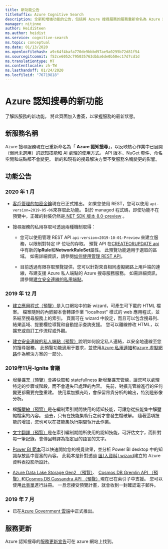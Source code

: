 ```yaml
---
title: 新功能公告
titleSuffix: Azure Cognitive Search
description: 全新和增強功能的公告，包括將 Azure 搜尋服務的服務重新命名為 Azure 認知搜尋。
manager: nitinme
author: HeidiSteen
ms.author: heidist
ms.service: cognitive-search
ms.topic: conceptual
ms.date: 01/13/2020
ms.openlocfilehash: a9c64f4bafa770de9bbbd97ae9a0295b72d81f54
ms.sourcegitcommit: f52ce6052c795035763dbba6de0b50ec17d7cd1d
ms.translationtype: MT
ms.contentlocale: zh-TW
ms.lasthandoff: 01/24/2020
ms.locfileid: "76719818"
---
```

# <a name="whats-new-in-azure-cognitive-search"></a>Azure 認知搜尋的新功能

了解該服務的新功能。 將此頁面加入書簽，以掌握服務的最新狀態。

<a name="new-service-name"></a>

## <a name="new-service-name"></a>新服務名稱

Azure 搜尋服務現在已重新命名為「 **Azure 認知搜尋**」，以反映核心作業中已展開（但尚未選用）的認知技能和 AI 處理的使用方式。 API 版本、NuGet 套件、命名空間和端點都不會變更。 新的和現有的搜尋解決方案不受服務名稱變更的影響。

## <a name="feature-announcements"></a>功能公告

### <a name="january-2020"></a>2020 年 1 月

+ [客戶管理的加密金鑰](search-security-manage-encryption-keys.md)現在已正式推出。 如果您使用 REST，您可以使用 `api-version=2019-05-06`來存取此功能。 對於 managed 程式碼，即使功能不在預覽中，正確的封裝仍然是[.NET SDK 版本 8.0-preview](search-dotnet-sdk-migration-version-9.md) 。 

+ 搜尋服務的私用存取可透過兩種機制取得：

  + 您可以使用管理 REST API `api-version=2019-10-01-Preview` 來建立服務，以限制對特定 IP 位址的存取。 預覽 API 在[CREATEORUPDATE api](https://docs.microsoft.com/rest/api/searchmanagement/services/createorupdate)中有新的**IpRule**和**NetworkRuleSet**屬性。 此預覽功能適用于選取的區域。 如需詳細資訊，請參閱[如何使用管理 REST API](https://docs.microsoft.com/rest/api/searchmanagement/search-howto-management-rest-api)。

  + 目前透過有限存取預覽提供，您可以針對來自相同虛擬網路上用戶端的連線，布建支援 Azure 私人端點的 Azure 搜尋服務服務。 如需詳細資訊，請參閱[建立安全連線的私用端點](service-create-private-endpoint.md)。

### <a name="december-2019"></a>2019 年 12 月

+ [建立應用程式（預覽）](search-create-app-portal.md)是入口網站中的新 wizard，可產生可下載的 HTML 檔案。 檔案隨附的內嵌腳本會轉譯作業 "localhost" 樣式的 web 應用程式，並系結至搜尋服務上的索引。 頁面可在 wizard 中設定，而且可以包含搜尋列、結果區域、提要欄位導覽和自動提示查詢支援。 您可以離線修改 HTML，以擴充或自訂工作流程或外觀。

+ [建立安全連線的私人端點（預覽）](service-create-private-endpoint.md)說明如何設定私人連結，以安全地連線至您的搜尋服務。 此預覽功能適用于要求，並使用[Azure 私用連結](../private-link/private-link-overview.md)和[azure 虛擬網路](../virtual-network/virtual-networks-overview.md)作為解決方案的一部分。

### <a name="november-2019---ignite-conference"></a>2019年11月-Ignite 會議

+ [增量擴充（預覽）](cognitive-search-incremental-indexing-conceptual.md)會將快取和 statefullness 新增至擴充管線，讓您可以處理特定的步驟或階段，而不會遺失已處理的內容。 先前，對擴充管線進行的任何變更都需要完整重建。 使用累加擴充時，會保留昂貴分析的輸出，特別是影像分析。

<!-- 
+ Custom Entity Lookup is a cognitive skill used during indexing that allows you to provide a list of custom entities (such as part numbers, diseases, or names of locations you care about) that should be found within the text. It supports fuzzy matching, case-insensitive matching, and entity synonyms. -->

+ 檔[解壓縮（預覽）](cognitive-search-skill-document-extraction.md)是在編制索引期間使用的認知技能，可讓您從技能集中解壓縮檔案的內容。 過去，只有在技能集執行之前才會發生檔破解。 隨著這項技能的增加，您也可以在技能集執行期間執行此作業。

+ [文字翻譯（預覽）](cognitive-search-skill-text-translation.md)是在索引編制期間所使用的認知技能，可評估文字，而針對每一筆記錄，會傳回轉譯為指定目的語言的文字。

+ [Power BI 範本](https://github.com/Azure-Samples/cognitive-search-templates/blob/master/README.md)可以快速開始您的視覺效果，並分析 Power BI desktop 中的知識存放區中豐富的內容。 此範本是針對透過 [匯[入資料] wizard](knowledge-store-create-portal.md)建立的 Azure 資料表投影所設計。

+ [Azure Data Lake Storage Gen2 （預覽）](search-howto-index-azure-data-lake-storage.md)、 [Cosmos DB Gremlin API （預覽）](search-howto-index-cosmosdb.md)和[Cosmos DB Cassandra API （預覽）](search-howto-index-cosmosdb.md)現在已在索引子中支援。 您可以使用[此表單](https://aka.ms/azure-cognitive-search/indexer-preview)進行註冊。 一旦您接受預覽計畫，就會收到一封確認電子郵件。

### <a name="july-2019"></a>2019 年 7 月

+ 已在[Azure Government 雲端](../azure-government/documentation-government-services-webandmobile.md#azure-cognitive-search)中正式推出。

## <a name="service-updates"></a>服務更新

Azure 認知搜尋的[服務更新宣告](https://azure.microsoft.com/updates/?product=search&status=all)可在 azure 網站上找到。